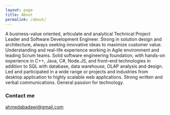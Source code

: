 ```yaml
---
layout: page
title: About
permalink: /about/
---
```

A business-value oriented, articulate and analytical Technical Project Leader
and Software
Development Engineer. Strong in solution design and architecture, always seeking
innovative ideas to maximize customer value. Understanding and real-life
experience
working in Agile environment and leading Scrum teams. Solid software engineering
foundation, with hands-on experience in C++, Java, C#, Node.JS, and front-end
technologies in addition to SQL with database, data warehouse, OLAP analysis and
design.
Led and participated in a wide range or projects and industries from desktop
application to
highly scalable web applications. Strong written and verbal communications.
General
passion for technology.

### Contact me
[ahmedabadawi@gmail.com](mailto:ahmedabadawi@gmail.com)

